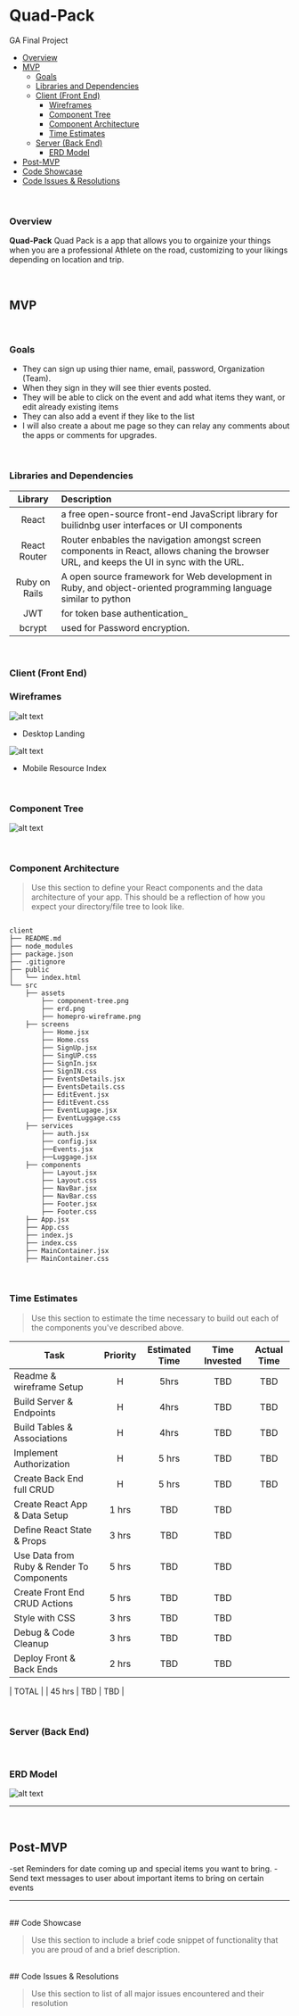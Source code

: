 # Quad-Pack
GA Final Project





- [Overview](#overview)
- [MVP](#mvp)
  - [Goals](#goals)
  - [Libraries and Dependencies](#libraries-and-dependencies)
  - [Client (Front End)](#client-front-end)
    - [Wireframes](#wireframes)
    - [Component Tree](#component-tree)
    - [Component Architecture](#component-architecture)
    - [Time Estimates](#time-estimates)
  - [Server (Back End)](#server-back-end)
    - [ERD Model](#erd-model)
- [Post-MVP](#post-mvp)
- [Code Showcase](#code-showcase)
- [Code Issues & Resolutions](#code-issues--resolutions)

<br>

### Overview

**Quad-Pack** 
Quad Pack is a app that allows you to orgainize your things when you are a professional Athlete on the road, customizing to your likings depending on location and trip. 

<br>

## MVP


<br>

### Goals

- They can sign up using thier name, email, password, Organization (Team). 
- When they sign in they will see thier events posted. 
- They will be able to click on the event and add what items they want, or edit already existing items
- They can also add a event if they like to the list 
- I will also create a about me page so they can relay any comments about the apps or comments for upgrades. 

<br>

### Libraries and Dependencies



|     Library      | Description                                |
| :--------------: | :----------------------------------------- |
|      React       | a free open-source front-end JavaScript library for builidnbg user interfaces or UI components |
|   React Router   | Router enbables the navigation amongst screen components in React, allows chaning the browser URL, and keeps the UI in sync with the URL. |
|     Ruby on Rails      | A open source framework for Web development in Ruby, and object-oriented programming language similar to python  |
|  JWT  | for token base authentication_ |
| bcrypt           | used for Password encryption.|

<br>

### Client (Front End)

### Wireframes
![alt text](https://res.cloudinary.com/otisg/image/upload/v1633397462/QuadPack_pvn7xu.png)   
- Desktop Landing

![alt text](https://res.cloudinary.com/otisg/image/upload/v1633441851/aj-figma-2_s3t7ug.png)      
- Mobile Resource Index
<br>

### Component Tree

![alt text](https://res.cloudinary.com/otisg/image/upload/v1633403079/p4-architecture_ems05z.png)    

<br>


### Component Architecture

> Use this section to define your React components and the data architecture of your app. This should be a reflection of how you expect your directory/file tree to look like. 

``` structure

client
├── README.md
├── node_modules
├── package.json
├── .gitignore
├── public   
│   └── index.html
└── src
    ├── assets
        ├── component-tree.png
        ├── erd.png
        ├── homepro-wireframe.png
    ├── screens
        ├── Home.jsx
        ├── Home.css
        ├── SignUp.jsx
        ├── SingUP.css
        ├── SignIn.jsx
        ├── SignIN.css
        ├── EventsDetails.jsx
        ├── EventsDetails.css
        ├── EditEvent.jsx
        ├── EditEvent.css
        ├── EventLugage.jsx
        ├── EventLuggage.css
    ├── services
        ├── auth.jsx
        ├── config.jsx
        ├──Events.jsx
        ├──Luggage.jsx
    ├── components
        ├── Layout.jsx
        ├── Layout.css
        ├── NavBar.jsx
        ├── NavBar.css
        ├── Footer.jsx
        ├── Footer.css
    ├── App.jsx
    ├── App.css
    ├── index.js
    ├── index.css
    ├── MainContainer.jsx
    ├── MainContainer.css

```
<br>

### Time Estimates

> Use this section to estimate the time necessary to build out each of the components you've described above.

| Task                | Priority | Estimated Time | Time Invested | Actual Time |
| ------------------- | :------: | :------------: | :-----------: | :---------: |
| Readme & wireframe Setup   |    H     |     5hrs      |     TBD     |    TBD    |
| Build Server & Endpoints |    H     |     4hrs      |     TBD     |     TBD     |
| Build Tables & Associations | H     |     4hrs      |     TBD     |     TBD     |
| Implement Authorization     | H     |     5 hrs     |     TBD     |     TBD     |
| Create Back End full CRUD     |    H      |    5 hrs     |     TBD     |     TBD     |
| Create React App & Data Setup | 1 hrs     |     TBD     |     TBD     |
| Define React State & Props  | 3 hrs     |     TBD     |     TBD     |
| Use Data from Ruby & Render To Components | 5 hrs   |     TBD     |     TBD     |
| Create Front End CRUD Actions            |  5 hrs    |     TBD     |     TBD     |
| Style with CSS                           | 3 hrs     |     TBD     |     TBD     |
| Debug & Code Cleanup                     | 3 hrs     |     TBD     |     TBD     |
| Deploy Front & Back Ends                 | 2 hrs     |     TBD     |     TBD     |

| TOTAL               |          |     45 hrs      |     TBD     |     TBD     |

<br>

### Server (Back End)

<br>

### ERD Model

![alt text](https://res.cloudinary.com/otisg/image/upload/v1633447440/erd-2_dpctxh.png)   



***
<br>

## Post-MVP
-set Reminders for date coming up and special items you want to bring.
-Send text messages to user about important items to bring on certain events



***
<br>
## Code Showcase

> Use this section to include a brief code snippet of functionality that you are proud of and a brief description.
<br>
## Code Issues & Resolutions

> Use this section to list of all major issues encountered and their resolution
